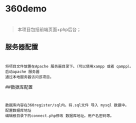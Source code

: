 # 360demo
#
>本项目包括前端页面+php后台；
## 服务器配置
#
	将项目文件放置在Apache 服务器目录下。（可以使用xampp 或者 qampp）。
	启动apache 服务器
	通过本地服务器访问该项目。
##数据库配置
#
	数据库内容在360register/sql内。将.sql文件 导入 mysql 数据中。
	配置数据库地址
	编辑根目录下的connect.php修改 数据库地址。用户名密码等。
#

